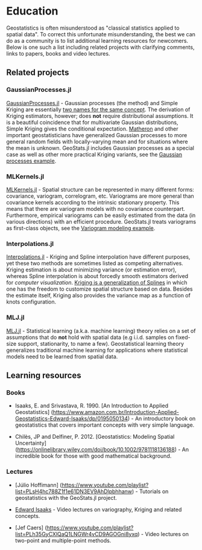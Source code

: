 # Education

Geostatistics is often misunderstood as "classical statistics applied to
spatial data". To correct this unfortunate misunderstanding, the best we
can do as a community is to list additional learning resources for newcomers.
Below is one such a list including related projects with clarifying comments,
links to papers, books and video lectures.

## Related projects

### GaussianProcesses.jl

[GaussianProcesses.jl](https://github.com/STOR-i/GaussianProcesses.jl) -
Gaussian processes (the method) and Simple Kriging are essentially
[two names for the same concept](https://en.wikipedia.org/wiki/Kriging).
The derivation of Kriging estimators, however; does **not** require
distributional assumptions. It is a beautiful coincidence that for
multivariate Gaussian distributions, Simple Kriging gives the conditional
expectation. [Matheron](https://en.wikipedia.org/wiki/Georges_Matheron)
and other important geostatisticians have generalized Gaussian processes
to more general random fields with locally-varying mean and for situations
where the mean is unknown. GeoStats.jl includes Gaussian processes as
a special case as well as other more practical Kriging variants, see the
[Gaussian processes example](https://github.com/JuliaEarth/GeoStatsTutorials).

### MLKernels.jl

[MLKernels.jl](https://github.com/trthatcher/MLKernels.jl) -
Spatial structure can be represented in many different forms: covariance,
variogram, correlogram, etc. Variograms are more general than covariance
kernels according to the intrinsic stationary property. This means that
there are variogram models with no covariance counterpart. Furthermore,
empirical variograms can be easily estimated from the data (in various
directions) with an efficient procedure. GeoStats.jl treats variograms
as first-class objects, see the
[Variogram modeling example](https://github.com/JuliaEarth/GeoStatsTutorials).

### Interpolations.jl

[Interpolations.jl](https://github.com/JuliaMath/Interpolations.jl) -
Kriging and Spline interpolation have different purposes, yet these two
methods are sometimes listed as competing alternatives. Kriging estimation
is about minimizing variance (or estimation error), whereas Spline
interpolation is about forcedly smooth estimators derived for
*computer visualization*.
[Kriging is a generalization of Splines](https://www.sciencedirect.com/science/article/pii/009830048490030X)
in which one has the freedom to customize spatial structure based
on data. Besides the estimate itself, Kriging also provides the
variance map as a function of knots configuration.

### MLJ.jl

[MLJ.jl](https://github.com/alan-turing-institute/MLJ.jl) -
Statistical learning (a.k.a. machine learning) theory relies on a set of
assumptions that do **not** hold with spatial data (e.g i.i.d. samples on
fixed-size support, stationarity, to name a few). Geostatistical learning
theory generalizes traditional machine learning for applications where
statistical models need to be learned from spatial data.

## Learning resources

### Books

* Isaaks, E. and Srivastava, R. 1990. [An Introduction to Applied Geostatistics]
  (https://www.amazon.com.br/Introduction-Applied-Geostatistics-Edward-Isaaks/dp/0195050134) -
  An introductory book on geostatistics that covers important concepts with very
  simple language.

* Chilès, JP and Delfiner, P. 2012. [Geostatistics: Modeling Spatial Uncertainty]
  (https://onlinelibrary.wiley.com/doi/book/10.1002/9781118136188) - An incredible
  book for those with good mathematical background.

### Lectures

* [Júlio Hoffimann]
  (https://www.youtube.com/playlist?list=PLsH4hc788Z1f1e61DN3EV9AhDlpbhhanw) -
  Tutorials on geostatistics with the GeoStats.jl project.

* [Edward Isaaks](https://www.youtube.com/user/sadeddy/videos) -
  Video lectures on variography, Kriging and related concepts.

* [Jef Caers]
  (https://www.youtube.com/playlist?list=PLh35GyCXlQaQ1LNGWr4vCD9AGOGni8yxq) -
  Video lectures on two-point and multiple-point methods.
